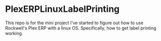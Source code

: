 # PlexERPLinuxLabelPrinting
This repo is for the mini project I've started to figure out how to use Rockwell's Plex ERP with a linux OS. Specifically, how to get label printing working.
